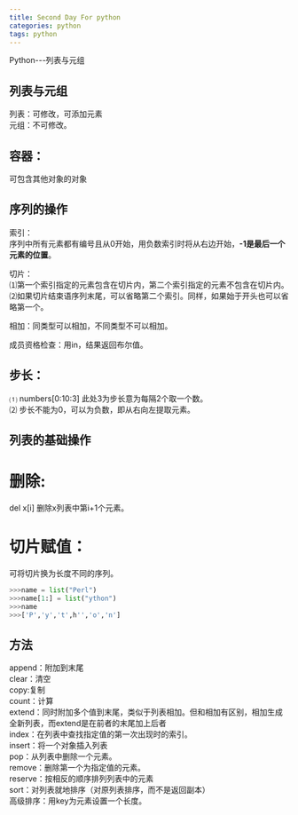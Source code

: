 ```yaml
---
title: Second Day For python
categories: python
tags: python
---
```


Python---列表与元组      

## 列表与元组   
列表：可修改，可添加元素   
元组：不可修改。   

## 容器：   
可包含其他对象的对象   

## 序列的操作   

索引：   
序列中所有元素都有编号且从0开始，用负数索引时将从右边开始，**-1是最后一个元素的位置**。   

切片：   
⑴第一个索引指定的元素包含在切片内，第二个索引指定的元素不包含在切片内。    
⑵如果切片结束语序列末尾，可以省略第二个索引。同样，如果始于开头也可以省略第一个。   

相加：同类型可以相加，不同类型不可以相加。   

成员资格检查：用in，结果返回布尔值。   
## 步长：   
⑴ numbers[0:10:3] 此处3为步长意为每隔2个取一个数。   
⑵ 步长不能为0，可以为负数，即从右向左提取元素。   
## 列表的基础操作   

# 删除:   
del x[i] 删除x列表中第i+1个元素。   

# 切片赋值：   
可将切片换为长度不同的序列。    

```python
>>>name = list("Perl")
>>>name[1:] = list("ython")
>>>name   
>>>['P','y','t',h'','o','n']
```

## 方法   
append：附加到末尾   
clear：清空   
copy:复制   
count：计算   
extend：同时附加多个值到末尾，类似于列表相加。但和相加有区别，相加生成全新列表，而extend是在前者的末尾加上后者    
index：在列表中查找指定值的第一次出现时的索引。   
insert：将一个对象插入列表   
pop：从列表中删除一个元素。   
remove：删除第一个为指定值的元素。   
reserve：按相反的顺序排列列表中的元素   
sort：对列表就地排序（对原列表排序，而不是返回副本）   
高级排序：用key为元素设置一个长度。   


